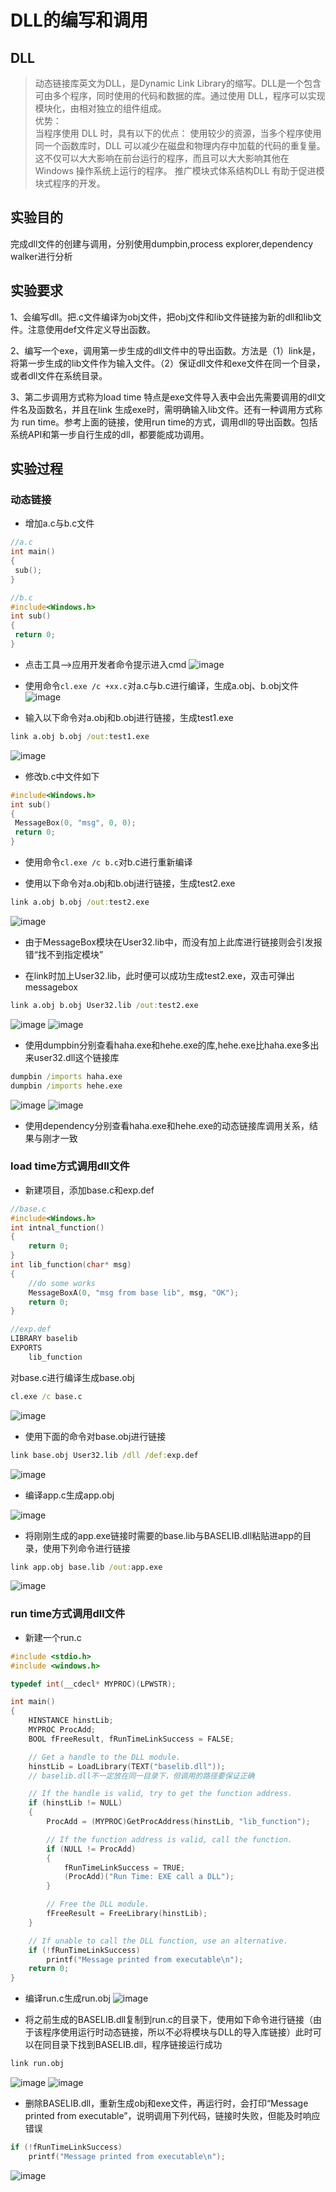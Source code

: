 # DLL的编写和调用

## DLL

> 动态链接库英文为DLL，是Dynamic Link Library的缩写。DLL是一个包含可由多个程序，同时使用的代码和数据的库。通过使用 DLL，程序可以实现模块化，由相对独立的组件组成。  
> 优势：  
当程序使用 DLL 时，具有以下的优点： 使用较少的资源，当多个程序使用同一个函数库时，DLL 可以减少在磁盘和物理内存中加载的代码的重复量。这不仅可以大大影响在前台运行的程序，而且可以大大影响其他在 Windows 操作系统上运行的程序。 推广模块式体系结构DLL 有助于促进模块式程序的开发。

## 实验目的

完成dll文件的创建与调用，分别使用dumpbin,process explorer,dependency walker进行分析

## 实验要求

1、会编写dll。把.c文件编译为obj文件，把obj文件和lib文件链接为新的dll和lib文件。注意使用def文件定义导出函数。

2、编写一个exe，调用第一步生成的dll文件中的导出函数。方法是（1）link是，将第一步生成的lib文件作为输入文件。（2）保证dll文件和exe文件在同一个目录，或者dll文件在系统目录。

3、第二步调用方式称为load time 特点是exe文件导入表中会出先需要调用的dll文件名及函数名，并且在link 生成exe时，需明确输入lib文件。还有一种调用方式称为 run time。参考上面的链接，使用run time的方式，调用dll的导出函数。包括系统API和第一步自行生成的dll，都要能成功调用。

## 实验过程

### 动态链接

- 增加a.c与b.c文件

```c
//a.c
int main()
{
 sub();
}
```

```c
//b.c
#include<Windows.h>
int sub()
{
 return 0;
}
```

- 点击工具——>应用开发者命令提示进入cmd
![image](./img/img26.png)

- 使用命令`cl.exe /c +xx.c`对a.c与b.c进行编译，生成a.obj、b.obj文件
![image](./img/img27.png)

- 输入以下命令对a.obj和b.obj进行链接，生成test1.exe

``` cmd
link a.obj b.obj /out:test1.exe
```

![image](./img/img28.png)

- 修改b.c中文件如下

```c
#include<Windows.h>
int sub()
{
 MessageBox(0, "msg", 0, 0);
 return 0;
}
```

- 使用命令`cl.exe /c b.c`对b.c进行重新编译

- 使用以下命令对a.obj和b.obj进行链接，生成test2.exe

``` cmd
link a.obj b.obj /out:test2.exe
```

![image](./img/img29.png)

- 由于MessageBox模块在User32.lib中，而没有加上此库进行链接则会引发报错“找不到指定模块”

- 在link时加上User32.lib，此时便可以成功生成test2.exe，双击可弹出messagebox

``` cmd
link a.obj b.obj User32.lib /out:test2.exe
```

![image](./img/img30.png)
![image](./img/img31.png)

- 使用dumpbin分别查看haha.exe和hehe.exe的库,hehe.exe比haha.exe多出来user32.dll这个链接库

``` cmd
dumpbin /imports haha.exe
dumpbin /imports hehe.exe
```

![image](./img/img32.png)
![image](./img/img33.png)

- 使用dependency分别查看haha.exe和hehe.exe的动态链接库调用关系，结果与刚才一致

### load time方式调用dll文件

- 新建项目，添加base.c和exp.def

```c
//base.c
#include<Windows.h>
int intnal_function()
{
    return 0;
}
int lib_function(char* msg)
{
    //do some works
    MessageBoxA(0, "msg from base lib", msg, "OK");
    return 0;
}
```

```c
//exp.def
LIBRARY baselib
EXPORTS
    lib_function
```

对base.c进行编译生成base.obj

```cmd
cl.exe /c base.c
```

![image](./img/img34.png)

- 使用下面的命令对base.obj进行链接

```cmd
link base.obj User32.lib /dll /def:exp.def
```

![image](./img/img35.png)

- 编译app.c生成app.obj

![image](./img/img36.png)

- 将刚刚生成的app.exe链接时需要的base.lib与BASELIB.dll粘贴进app的目录，使用下列命令进行链接

```cmd
link app.obj base.lib /out:app.exe
```

![image](./img/img37.png)

### run time方式调用dll文件

- 新建一个run.c

```c
#include <stdio.h>
#include <windows.h>

typedef int(__cdecl* MYPROC)(LPWSTR);

int main()
{
    HINSTANCE hinstLib;
    MYPROC ProcAdd;
    BOOL fFreeResult, fRunTimeLinkSuccess = FALSE;

    // Get a handle to the DLL module.
    hinstLib = LoadLibrary(TEXT("baselib.dll"));
    // baselib.dll不一定放在同一目录下，但调用的路径要保证正确

    // If the handle is valid, try to get the function address.
    if (hinstLib != NULL)
    {
        ProcAdd = (MYPROC)GetProcAddress(hinstLib, "lib_function");

        // If the function address is valid, call the function.
        if (NULL != ProcAdd)
        {
            fRunTimeLinkSuccess = TRUE;
            (ProcAdd)("Run Time: EXE call a DLL");
        }

        // Free the DLL module.
        fFreeResult = FreeLibrary(hinstLib);
    }

    // If unable to call the DLL function, use an alternative.
    if (!fRunTimeLinkSuccess)
        printf("Message printed from executable\n");
    return 0;
}
```

- 编译run.c生成run.obj
![image](./img/img38.png)

- 将之前生成的BASELIB.dll复制到run.c的目录下，使用如下命令进行链接（由于该程序使用运行时动态链接，所以不必将模块与DLL的导入库链接）此时可以在同目录下找到BASELIB.dll，程序链接运行成功

```cmd
link run.obj
```

![image](./img/img39.png)
![image](./img/img40.png)

- 删除BASELIB.dll，重新生成obj和exe文件，再运行时，会打印“Message printed from executable”，说明调用下列代码，链接时失败，但能及时响应错误

```c
if (!fRunTimeLinkSuccess)
    printf("Message printed from executable\n");
```

![image](./img/img41.png)

